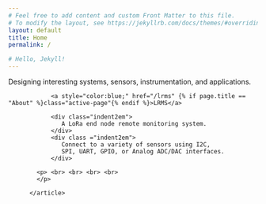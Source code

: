 ```yaml
---
# Feel free to add content and custom Front Matter to this file.
# To modify the layout, see https://jekyllrb.com/docs/themes/#overriding-theme-defaults
layout: default
title: Home
permalink: /

# Hello, Jekyll!
---
```


<div>
          <article>
            <p>
              Designing interesting systems, sensors, instrumentation, and applications.
            </p>

                <a style="color:blue;" href="/lrms" {% if page.title == "About" %}class="active-page"{% endif %}>LRMS</a>
            
                <div class="indent2em">
                   A LoRa end node remote monitoring system.
                </div>
                <div class ="indent2em">
                   Connect to a variety of sensors using I2C,
                   SPI, UART, GPIO, or Analog ADC/DAC interfaces. 
                </div>

            <p> <br> <br> <br> <br>
            </p>
<!--
            <p style="color:blue;"> 
                LYSO Gamma Ray Detector 
            </p>
-->

<!--
            <p style="color:blue;"> 
                Verticle Seismometer
            </p>
-->

          </article>
</div>

